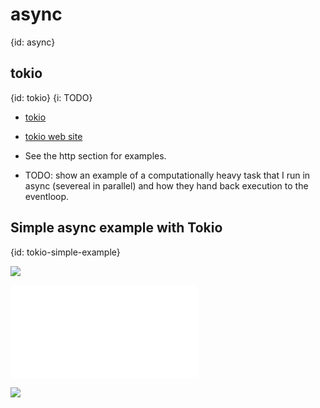 # async
{id: async}

## tokio
{id: tokio}
{i: TODO}

* [tokio](https://crates.io/crates/tokio)
* [tokio web site](https://tokio.rs/)

* See the http section for examples.

* TODO: show an example of a computationally heavy task that I run in async (severeal in parallel) and how they hand back execution to the eventloop.


## Simple async example with Tokio
{id: tokio-simple-example}

![](examples/tokio/simple/Cargo.toml)

![](examples/tokio/simple/src/main.rs)

![](examples/tokio/simple/out.out)



